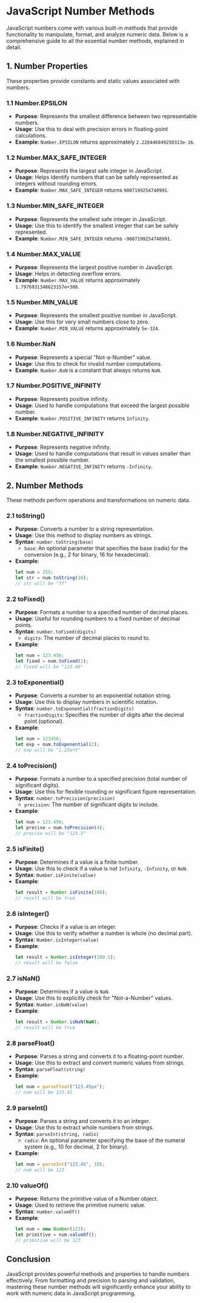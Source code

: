 # JavaScript Number Methods

JavaScript numbers come with various built-in methods that provide functionality to manipulate, format, and analyze numeric data. Below is a comprehensive guide to all the essential number methods, explained in detail.

## 1. Number Properties
These properties provide constants and static values associated with numbers.

### 1.1 Number.EPSILON
- **Purpose**: Represents the smallest difference between two representable numbers.
- **Usage**: Use this to deal with precision errors in floating-point calculations.
- **Example**: `Number.EPSILON` returns approximately `2.220446049250313e-16`.

### 1.2 Number.MAX_SAFE_INTEGER
- **Purpose**: Represents the largest safe integer in JavaScript.
- **Usage**: Helps identify numbers that can be safely represented as integers without rounding errors.
- **Example**: `Number.MAX_SAFE_INTEGER` returns `9007199254740991`.

### 1.3 Number.MIN_SAFE_INTEGER
- **Purpose**: Represents the smallest safe integer in JavaScript.
- **Usage**: Use this to identify the smallest integer that can be safely represented.
- **Example**: `Number.MIN_SAFE_INTEGER` returns `-9007199254740991`.

### 1.4 Number.MAX_VALUE
- **Purpose**: Represents the largest positive number in JavaScript.
- **Usage**: Helps in detecting overflow errors.
- **Example**: `Number.MAX_VALUE` returns approximately `1.7976931348623157e+308`.

### 1.5 Number.MIN_VALUE
- **Purpose**: Represents the smallest positive number in JavaScript.
- **Usage**: Use this for very small numbers close to zero.
- **Example**: `Number.MIN_VALUE` returns approximately `5e-324`.

### 1.6 Number.NaN
- **Purpose**: Represents a special "Not-a-Number" value.
- **Usage**: Use this to check for invalid number computations.
- **Example**: `Number.NaN` is a constant that always returns `NaN`.

### 1.7 Number.POSITIVE_INFINITY
- **Purpose**: Represents positive infinity.
- **Usage**: Used to handle computations that exceed the largest possible number.
- **Example**: `Number.POSITIVE_INFINITY` returns `Infinity`.

### 1.8 Number.NEGATIVE_INFINITY
- **Purpose**: Represents negative infinity.
- **Usage**: Used to handle computations that result in values smaller than the smallest possible number.
- **Example**: `Number.NEGATIVE_INFINITY` returns `-Infinity`.

## 2. Number Methods
These methods perform operations and transformations on numeric data.

### 2.1 toString()
- **Purpose**: Converts a number to a string representation.
- **Usage**: Use this method to display numbers as strings.
- **Syntax**: `number.toString(base)`  
  - `base`: An optional parameter that specifies the base (radix) for the conversion (e.g., 2 for binary, 16 for hexadecimal).
- **Example**:
  ```javascript
  let num = 255;
  let str = num.toString(16);
  // str will be "ff"
  ```

### 2.2 toFixed()
- **Purpose**: Formats a number to a specified number of decimal places.
- **Usage**: Useful for rounding numbers to a fixed number of decimal points.
- **Syntax**: `number.toFixed(digits)`  
  - `digits`: The number of decimal places to round to.
- **Example**:
  ```javascript
  let num = 123.456;
  let fixed = num.toFixed(2);
  // fixed will be "123.46"
  ```

### 2.3 toExponential()
- **Purpose**: Converts a number to an exponential notation string.
- **Usage**: Use this to display numbers in scientific notation.
- **Syntax**: `number.toExponential(fractionDigits)`  
  - `fractionDigits`: Specifies the number of digits after the decimal point (optional).
- **Example**:
  ```javascript
  let num = 123456;
  let exp = num.toExponential(2);
  // exp will be "1.23e+5"
  ```

### 2.4 toPrecision()
- **Purpose**: Formats a number to a specified precision (total number of significant digits).
- **Usage**: Use this for flexible rounding or significant figure representation.
- **Syntax**: `number.toPrecision(precision)`  
  - `precision`: The number of significant digits to include.
- **Example**:
  ```javascript
  let num = 123.456;
  let precise = num.toPrecision(4);
  // precise will be "123.5"
  ```

### 2.5 isFinite()
- **Purpose**: Determines if a value is a finite number.
- **Usage**: Use this to check if a value is not `Infinity`, `-Infinity`, or `NaN`.
- **Syntax**: `Number.isFinite(value)`
- **Example**:
  ```javascript
  let result = Number.isFinite(100);
  // result will be true
  ```

### 2.6 isInteger()
- **Purpose**: Checks if a value is an integer.
- **Usage**: Use this to verify whether a number is whole (no decimal part).
- **Syntax**: `Number.isInteger(value)`
- **Example**:
  ```javascript
  let result = Number.isInteger(100.5);
  // result will be false
  ```

### 2.7 isNaN()
- **Purpose**: Determines if a value is `NaN`.
- **Usage**: Use this to explicitly check for "Not-a-Number" values.
- **Syntax**: `Number.isNaN(value)`
- **Example**:
  ```javascript
  let result = Number.isNaN(NaN);
  // result will be true
  ```

### 2.8 parseFloat()
- **Purpose**: Parses a string and converts it to a floating-point number.
- **Usage**: Use this to extract and convert numeric values from strings.
- **Syntax**: `parseFloat(string)`
- **Example**:
  ```javascript
  let num = parseFloat("123.45px");
  // num will be 123.45
  ```

### 2.9 parseInt()
- **Purpose**: Parses a string and converts it to an integer.
- **Usage**: Use this to extract whole numbers from strings.
- **Syntax**: `parseInt(string, radix)`  
  - `radix`: An optional parameter specifying the base of the numeral system (e.g., 10 for decimal, 2 for binary).
- **Example**:
  ```javascript
  let num = parseInt("123.45", 10);
  // num will be 123
  ```

### 2.10 valueOf()
- **Purpose**: Returns the primitive value of a Number object.
- **Usage**: Used to retrieve the primitive numeric value.
- **Syntax**: `number.valueOf()`
- **Example**:
  ```javascript
  let num = new Number(123);
  let primitive = num.valueOf();
  // primitive will be 123
  ```

## Conclusion
JavaScript provides powerful methods and properties to handle numbers effectively. From formatting and precision to parsing and validation, mastering these number methods will significantly enhance your ability to work with numeric data in JavaScript programming.
